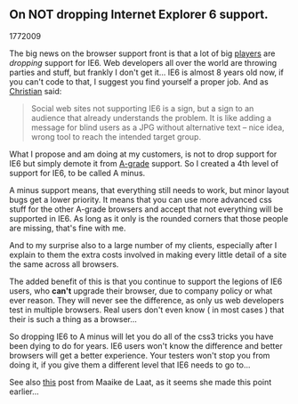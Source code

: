 <article><h2>On NOT dropping Internet Explorer 6 support.</h2><time><span class="day">17</span><span class="month">7</span><span class="year">2009</span></time><p>The big news on the browser support front is that a lot of big <a href="http://www.techcrunch.com/2009/07/14/youtube-will-be-next-to-kiss-ie6-support-goodbye/">players</a> are <em>dropping</em> support for IE6. Web developers all over the world are throwing parties and stuff, but frankly I don't get it... IE6 is almost 8 years old now, if you can't code to that, I suggest you find yourself a proper job. And as <a href="http://www.wait-till-i.com/2009/07/14/did-digg-and-youtube-just-spell-the-end-of-internet-explorer-6/">Christian</a> said:</p><blockquote><p>Social web sites not supporting IE6 is a sign, but a sign to an audience that already understands the problem. It is like adding a message for blind users as a JPG without alternative text – nice idea, wrong tool to reach the intended target group.</p></blockquote><p>What I propose and am doing at my customers, is not to drop support for IE6 but simply demote it from <a href="http://developer.yahoo.com/yui/articles/gbs/#the-three-grades">A-grade</a> support. So I created a 4th level of support for IE6, to be called A minus.</p><p>A minus support means, that everything still needs to work, but minor layout bugs get a lower priority. It means that you can use more advanced css stuff for the other A-grade browsers and accept that not everything will be supported in IE6. As long as it only is the rounded corners that those people are missing, that's fine with me.</p><p>And to my surprise also to a large number of my clients, especially after I explain to them the extra costs involved in making every little detail of a site the same across all browsers.</p><p>The added benefit of this is that you continue to support the legions of IE6 users, who <strong>can't</strong> upgrade their browser, due to company policy or what ever reason. They will never see the difference, as only us web developers test in multiple browsers. Real users don't even know ( in most cases ) that their is such a thing as a browser...</p><p>So dropping IE6 to A minus will let you do all of the css3 tricks you have been dying to do for years. IE6 users won't know the difference and better browsers will get a better experience. Your testers won't stop you from doing it, if you give them a different level that IE6 needs to go to...</p><p>See also <a href="http://maaike.tumblr.com/post/98125677/ie6">this</a> post from Maaike de Laat, as it seems she made this point earlier...</p></article>